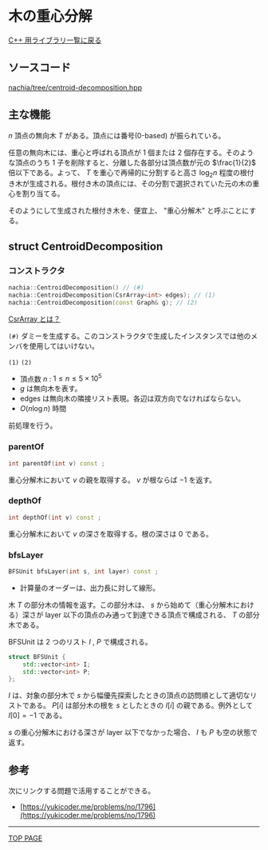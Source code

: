 # 木の重心分解

[C++ 用ライブラリ一覧に戻る](../index.md)

## ソースコード

[nachia/tree/centroid-decomposition.hpp](https://github.com/NachiaVivias/cp-library/blob/main/Cpp/Include/nachia/tree/centroid-decomposition.hpp)

## 主な機能

$n$ 頂点の無向木 $T$ がある。頂点には番号(0-based) が振られている。

任意の無向木には、重心と呼ばれる頂点が $1$ 個または $2$ 個存在する。そのような頂点のうち $1$ 子を削除すると、分離した各部分は頂点数が元の $\frac{1}{2}$ 倍以下である。よって、 $T$ を重心で再帰的に分割すると高さ $\log_2 n$ 程度の根付き木が生成される。根付き木の頂点には、その分割で選択されていた元の木の重心を割り当てる。

そのようにして生成された根付き木を、便宜上、 "重心分解木" と呼ぶことにする。

## struct CentroidDecomposition

### コンストラクタ

```c++
nachia::CentroidDecomposition() // (#)
nachia::CentroidDecomposition(CsrArray<int> edges); // (1)
nachia::CentroidDecomposition(const Graph& g); // (2)
```

[CsrArray とは？](../array/csr-array.md)

`(#)` ダミーを生成する。このコンストラクタで生成したインスタンスでは他のメンバを使用してはいけない。

`(1)` `(2)`

- 頂点数 $n$ : $1 \leq n \leq 5\times 10^5$
- $g$ は無向木を表す。
- $\text{edges}$ は無向木の隣接リスト表現。各辺は双方向でなければならない。
- $O(n \log n)$ 時間

前処理を行う。

### parentOf

```c++
int parentOf(int v) const ;
```

重心分解木において $v$ の親を取得する。 $v$ が根ならば $-1$ を返す。

### depthOf

```c++
int depthOf(int v) const ;
```

重心分解木において $v$ の深さを取得する。根の深さは $0$ である。

### bfsLayer

```c++
BFSUnit bfsLayer(int s, int layer) const ;
```

- 計算量のオーダーは、出力長に対して線形。

木 $T$ の部分木の情報を返す。この部分木は、 $s$ から始めて（重心分解木における）深さが $\text{layer}$ 以下の頂点のみ通って到達できる頂点で構成される、 $T$ の部分木である。

BFSUnit は $2$ つのリスト $I$ , $P$ で構成される。

```c++
struct BFSUnit {
    std::vector<int> I;
    std::vector<int> P;
};
```

$I$ は、対象の部分木で $s$ から幅優先探索したときの頂点の訪問順として適切なリストである。 $P[i]$ は部分木の根を $s$ としたときの $I[i]$ の親である。例外として $I[0]=-1$ である。

$s$ の重心分解木における深さが $\text{layer}$ 以下でなかった場合、 $I$ も $P$ も空の状態で返す。

## 参考

次にリンクする問題で活用することができる。

- [https://yukicoder.me/problems/no/1796](https://yukicoder.me/problems/no/1796)

---

[TOP PAGE](https://nachiavivias.github.io/cp-library/)


<script type="text/x-mathjax-config">MathJax.Hub.Config({tex2jax:{inlineMath:[['\$','\$']],processEscapes:true},CommonHTML: {matchFontHeight:false}});</script>
<script type="text/javascript" async src="https://cdnjs.cloudflare.com/ajax/libs/mathjax/2.7.1/MathJax.js?config=TeX-MML-AM_CHTML"></script>

